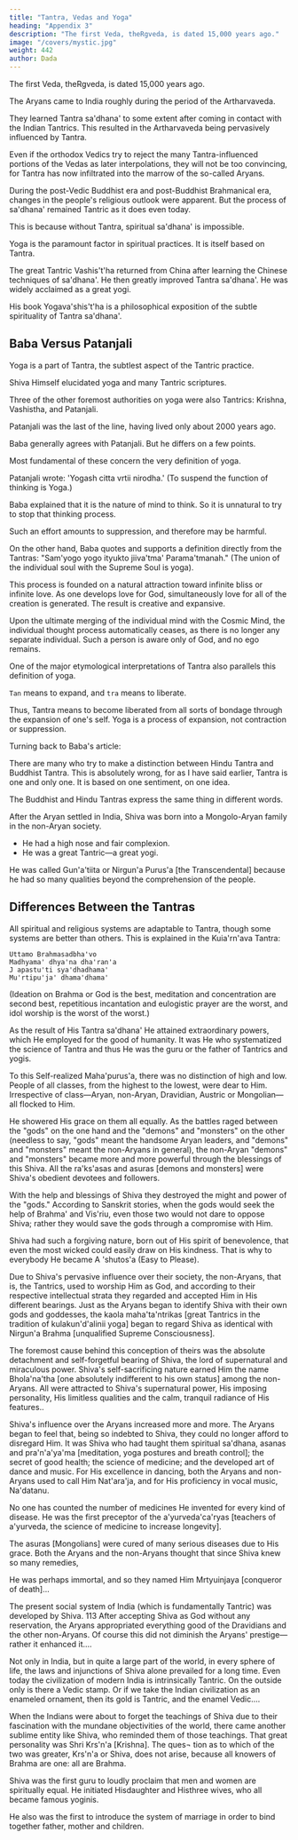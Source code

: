```yaml
---
title: "Tantra, Vedas and Yoga"
heading: "Appendix 3"
description: "The first Veda, theRgveda, is dated 15,000 years ago."
image: "/covers/mystic.jpg"
weight: 442
author: Dada
---
```



The first Veda, theRgveda, is dated 15,000 years ago. 

The Aryans came to India roughly during the period of the Artharvaveda.

They learned Tantra sa'dhana' to some extent after coming in contact with the Indian Tantrics. This resulted in the Artharvaveda being pervasively influenced by Tantra. 

Even if the orthodox Vedics try to reject the many Tantra-influenced portions of the Vedas as later interpolations, they will not be too convincing, for Tantra has now infiltrated into the marrow of the so-called Aryans.

During the post-Vedic Buddhist era and post-Buddhist Brahmanical era, changes in the people's religious outlook were apparent. But the process of sa'dhana' remained Tantric as it does even today.

This is because without Tantra, spiritual sa'dhana' is impossible. 

Yoga is the paramount factor in spiritual practices. It is itself based on Tantra. 

The great Tantric Vashis't'ha returned from China after learning the Chinese techniques of sa'dhana'. He then greatly improved Tantra sa'dhana'. He was widely acclaimed as a great yogi.

His book Yogava'shis't'ha is a philosophical exposition of the subtle spirituality of Tantra sa'dhana'. 


## Baba Versus Patanjali

<!-- Momentarily diverting from Baba's article, it may be observed that  -->

Yoga is a part of Tantra, the subtlest aspect of the Tantric practice. 

Shiva Himself elucidated yoga and many Tantric scriptures. 

Three of the other foremost authorities on yoga were also Tantrics: Krishna, Vashistha, and Patanjali. 

Patanjali was the last of the line, having lived only about 2000 years ago. 

Baba generally agrees with Patanjali. But he differs on a few  points. 

Most fundamental of these concern the very definition of yoga. 

Patanjali wrote: 'Yogash citta vrtii nirodha.' (To suspend the function of thinking is Yoga.)

Baba explained that it is the nature of mind to think. So it is unnatural to try to stop that thinking process.

Such an effort amounts to suppression, and therefore may be harmful. 

On the other hand, Baba quotes and supports a definition directly from the Tantras: "Sam'yogo yogo ityukto jiiva'tma' Parama'tmanah." (The union of the individual soul with the Supreme Soul is yoga).

This process is founded on a natural attraction toward infinite bliss or infinite love. As one develops love for God, simultaneously love for all of the creation is generated. The result is creative and expansive. 

Upon the ultimate merging of the individual mind with the Cosmic  Mind, the individual thought process automatically ceases, as there is no longer any separate individual. Such a person is aware only of God, and no ego remains. 

One of the major etymological interpretations of Tantra also parallels this definition of yoga. 

`Tan` means to expand, and `tra` means to liberate. 

Thus, Tantra means to become liberated from all sorts of bondage through the expansion of one's self. Yoga is a process of expansion, not contraction or suppression. 



Turning back to Baba's article: 

There are many who try to make a distinction between Hindu Tantra and Buddhist Tantra. This is absolutely wrong, for as I have said earlier, Tantra is one and only one. It is based on one sentiment, on one idea.

The Buddhist and Hindu Tantras express the same thing in different  words.

After the Aryan settled in India, Shiva was born into a Mongolo-Aryan family in the non-Aryan society.
- He had a high nose and fair complexion. 
- He was a great Tantric—a great yogi. 

He was called Gun'a'tiita or Nirgun'a Purus'a [the Transcendental] because he had so many qualities beyond the comprehension of the people.


## Differences Between the Tantras

All spiritual and religious systems are adaptable to Tantra, though some systems are better than others. This is explained in the Kuia'rn'ava Tantra: 

```
Uttamo Brahmasadbha'vo 
Madhyama' dhya'na dha'ran'a
J apastu'ti sya'dhadhama' 
Mu'rtipu'ja' dhama'dhama' 
```

(Ideation on Brahma or God is the best, meditation and concentration are second best, repetitious incantation and eulogistic prayer are the worst, and idol worship is the worst of the worst.)


<!-- or Non-Attributional Person].  -->

As the result of His Tantra sa'dhana' He  attained extraordinary powers, which He employed for the good of 
humanity. It was He who systematized the science of Tantra and thus He was the guru or the father of Tantrics and yogis. 

To this Self-realized Maha'purus'a, there was no distinction of high and low. People of all classes, from the highest to the lowest, were dear to Him. Irrespective of class—Aryan, non-Aryan, Dravidian, Austric or Mongolian—all flocked to Him.

He showered His grace on them all equally. As the battles raged between the "gods" on the one hand and the "demons" and "monsters" on the other (needless to say, "gods" meant the handsome Aryan leaders, and "demons" and "monsters" meant the non-Aryans in general), the non-Aryan "demons" and "monsters" became more and more powerful through the blessings of this Shiva. All the ra'ks'asas and asuras [demons and monsters] were Shiva's obedient devotees and followers. 

With the help and blessings of Shiva they destroyed the might and power of the "gods." According to Sanskrit stories, when the gods would seek the help of Brahma' and Vis'riu, even those two would not dare to oppose Shiva; rather they would save the gods through a compromise with Him. 

Shiva had such a forgiving nature, born out of His spirit of benevolence, that even the most wicked could easily draw on His kindness. That is why to everybody He became A 'shutos'a (Easy to Please). 

Due to Shiva's pervasive influence over their society, the non-Aryans, that is, the Tantrics, used to worship Him as God, and according to their respective intellectual strata they regarded and accepted Him in His different bearings. Just as the Aryans began to identify Shiva with their own gods and goddesses, the kaola maha'ta'ntrikas [great Tantrics in the tradition of kulakun'd'alinii yoga] began to regard Shiva as identical with Nirgun'a Brahma [unqualified Supreme Consciousness]. 

The foremost cause behind this conception of theirs was the absolute detachment and self-forgetful bearing of Shiva, the lord of supernatural and miraculous power. Shiva's self-sacrificing nature earned Him the name Bhola'na'tha [one absolutely indifferent to his own status] among the non-Aryans. All were attracted to Shiva's supernatural power, His imposing personality, His limitless qualities and the calm, tranquil radiance of His features..

Shiva's influence over the Aryans increased more and more. The Aryans began to feel that, being so indebted to Shiva, they could no longer afford to disregard Him. It was Shiva who had taught them spiritual sa'dhana, asanas and pra'n'a'ya'ma [meditation, yoga postures and breath control]; the secret of good health; the science of medicine; and the developed art of dance and music. For His excellence in dancing, both the Aryans and non-Aryans used to call Him Nat'ara'ja, and for His proficiency in vocal music, Na'datanu. 

No one has counted the number of medicines He invented for every kind of disease. He was the first preceptor of the a'yurveda'ca'ryas [teachers of a'yurveda, the science of medicine to increase longevity]. 

The asuras [Mongolians] were cured of many serious diseases due to His grace. Both the Aryans and the non-Aryans thought that since Shiva knew so many remedies, 

He was perhaps immortal, and so they named Him Mrtyuinjaya 
[conqueror of death]...

The present social system of India (which is fundamentally Tantric) 
was developed by Shiva. 113 After accepting Shiva as God without any 
reservation, the Aryans appropriated everything good of the Dravidians 
and the other non-Aryans. Of course this did not diminish the Aryans' 
prestige—rather it enhanced it.... 

Not only in India, but in quite a large part of the world, in every 
sphere of life, the laws and injunctions of Shiva alone prevailed for a 
long time. Even today the civilization of modern India is intrinsically 
Tantric. On the outside only is there a Vedic stamp. Or if we take the 
Indian civilization as an enameled ornament, then its gold is Tantric, 
and the enamel Vedic.... 

When the Indians were about to forget the teachings of Shiva due to 
their fascination with the mundane objectivities of the world, there came 
another sublime entity like Shiva, who reminded them of those 
teachings. That great personality was Shri Krs'n'a [Krishna]. The ques¬ 
tion as to which of the two was greater, Krs'n'a or Shiva, does not arise, 
because all knowers of Brahma are one: all are Brahma. 


Shiva was the first guru to loudly proclaim that men and women are spiritually equal. He initiated Hisdaughter and Histhree wives, who all became famous yoginis. 

He also was the first to introduce the system of marriage in order to bind together father, mother and children. 
